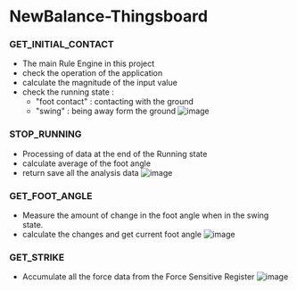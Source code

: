 # NewBalance-Thingsboard


### GET_INITIAL_CONTACT


- The main Rule Engine in this project
- check the operation of the application
- calculate the magnitude of the input value
- check the running state : 
  - "foot contact" : contacting with the ground
  - "swing" : being away form the ground 
![image](https://user-images.githubusercontent.com/62338783/221370156-04757841-757f-4d93-8c07-16131022bb22.png)


### STOP_RUNNING

- Processing of data at the end of the Running state
- calculate average of the foot angle
- return save all the analysis data
![image](https://user-images.githubusercontent.com/62338783/221370403-fc62a19a-01a7-4a94-aed9-f4563fa7a0be.png)


### GET_FOOT_ANGLE

- Measure the amount of change in the foot angle when in the swing state.
- calculate the changes and get current foot angle
![image](https://user-images.githubusercontent.com/62338783/221370583-87610ad0-270e-4775-8132-b122727bf816.png)


### GET_STRIKE
- Accumulate all the force data from the Force Sensitive Register 
![image](https://user-images.githubusercontent.com/62338783/221370666-321b78c5-92c6-4415-848f-2475eb75ac61.png)
